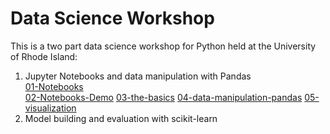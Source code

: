 # Data Science Workshop

This is a two part data science workshop for Python held at the University of Rhode Island:

1. Jupyter Notebooks and data manipulation with Pandas<br>
   [01-Notebooks](01-Notebooks.pdf)<br>
   [02-Notebooks-Demo](02-Notebooks-Demo.ipynb)
   [03-the-basics](03-the-basics.ipynb)
   [04-data-manipulation-pandas](04-data-manipulation-pandas.ipynb)
   [05-visualization](05-visualization.ipynb)
1. Model building and evaluation with scikit-learn
